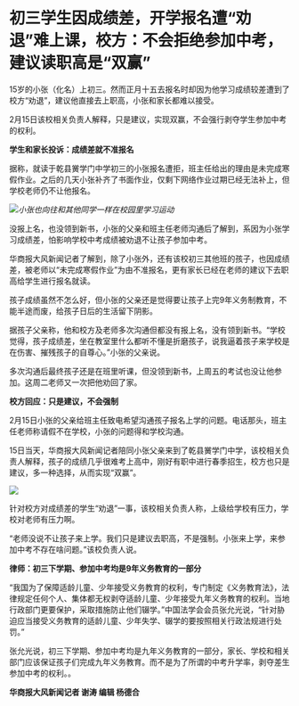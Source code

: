 # 初三学生因成绩差，开学报名遭“劝退”难上课，校方：不会拒绝参加中考，建议读职高是“双赢”

15岁的小张（化名）上初三。然而正月十五去报名时却因为他学习成绩较差遭到了校方“劝退”，建议他直接去上职高，小张和家长都难以接受。

2月15日该校相关负责人解释，只是建议，实现双赢，不会强行剥夺学生参加中考的权利。

**学生和家长投诉：成绩差就不准报名**

据称，就读于乾县黉学门中学初三的小张报名遭拒，班主任给出的理由是未完成寒假作业。之后的几天小张补齐了书面作业，仅剩下网络作业过期已经无法补上，但学校老师仍不让他报名。

![](https://inews.gtimg.com/newsapp_bt/0/15668596546/1000)_小张也向往和其他同学一样在校园里学习运动_

没报上名，也没领到新书，小张的父亲和班主任老师沟通后了解到，系因为小张学习成绩差，怕影响学校中考成绩被劝退不让孩子参加中考。

华商报大风新闻记者了解到，除了小张外，还有该校初三其他班的孩子，也因成绩差，被老师以“未完成寒假作业”为由不准报名，更有家长已经在老师的建议下去职高给学生进行报名就读。

孩子成绩虽然不怎么好，但小张的父亲还是觉得要让孩子上完9年义务制教育，不能半途而废，给孩子日后的生活留下阴影。

据孩子父亲称，他和校方及老师多次沟通但都没有报上名，没有领到新书。“学校觉得，孩子成绩差，坐在教室里什么都听不懂是折磨孩子，说我逼着孩子来学校是在伤害、摧残孩子的自尊心。”小张的父亲说。

多次沟通后最终孩子还是在班里听课，但没领到新书，上周五的考试也没让他参加。这周二老师又一次把他劝回了家。

**校方回应：只是建议，不会强制**

2月15日小张的父亲给班主任致电希望沟通孩子报名上学的问题。电话那头，班主任老师称请假不在学校，小张的问题得和学校沟通。

15日当天，华商报大风新闻记者陪同小张父亲来到了乾县黉学门中学，该校相关负责人解释，孩子的成绩几乎很难考上高中，刚好有职中进行春季招生，校方也只是建议，多一种选择，从而实现“双赢”。

![](https://inews.gtimg.com/newsapp_bt/0/15668596555/1000)

针对校方对成绩差的学生“劝退”一事，该校相关负责人称，上级给学校有压力，学校对老师有压力啊。

“老师没说不让孩子来上学。我们只是建议去职高，不是强制。小张来上学，来参加中考不存在啥问题。”该校负责人说。

**律师：初三下学期、参加中考均是9年义务教育的一部分**

“我国为了保障适龄儿童、少年接受义务教育的权利，专门制定《义务教育法》，法律规定任何个人、集体都无权剥夺适龄儿童、少年接受九年义务教育的权利。当地行政部门更要保护，采取措施防止他们辍学。”中国法学会会员张允光说，“针对胁迫应当接受义务教育的适龄儿童、少年失学、辍学的要按照相关行政法规进行处罚。”

张允光说，初三下学期、参加中考均是九年义务教育的一部分，家长、学校和相关部门应该保证孩子们完成九年义务教育。而不是为了所谓的中考升学率，剥夺差生参加中考的权利。。

**华商报大风新闻记者 谢涛 编辑 杨德合**

